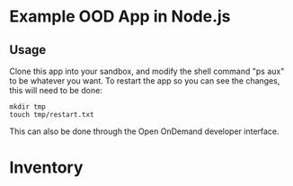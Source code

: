 # Example OOD App in Node.js

## Usage

Clone this app into your sandbox, and modify the shell command "ps aux" to be
whatever you want. To restart the app so you can see the changes, this will need
to be done:

    mkdir tmp
    touch tmp/restart.txt

This can also be done through the Open OnDemand developer interface.
# Inventory
